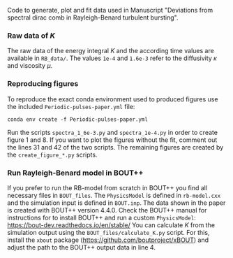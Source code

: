 Code to generate, plot and fit data used in Manuscript "Deviations from spectral dirac comb in Rayleigh-Benard turbulent bursting".


### Raw data of $K$ 

The raw data of the energy integral $K$ and the according time values are available in `RB_data/`. The values `1e-4` and `1.6e-3` refer to the diffusivity $\kappa$ and viscosity $\mu$.

### Reproducing figures

To reproduce the exact conda environment used to produced figures use the included `Periodic-pulses-paper.yml` file:
```console
conda env create -f Periodic-pulses-paper.yml
```
Run the scripts `spectra_1_6e-3.py` and `spectra_1e-4.py` in order to create figure 1 and 8. If you want to plot the figures without the fit, comment out the lines 31 and 42 of the two scripts. The remaining figures are created by the `create_figure_*.py` scripts. 

### Run Rayleigh-Benard model in BOUT++

If you prefer to run the RB-model from scratch in BOUT++ you find all necessary files in `BOUT_files`. The `PhysicsModel` is defined in `rb-model.cxx` and the simulation input is defined in `BOUT.inp`. The data shown in the paper is created with BOUT++ version 4.4.0. Check the BOUT++ manual for instructions for to install BOUT++ and run a custom `PhysicsModel`: https://bout-dev.readthedocs.io/en/stable/ 
You can calculate $K$ from the simulation output using the `BOUT_files/calculate_K.py` script. For this, install the `xbout` package (https://github.com/boutproject/xBOUT) and adjust the path to the BOUT++ output data in line 4.
